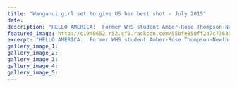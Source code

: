 ```yaml
---
title: "Wanganui girl set to give US her best shot - July 2015"
date: 
description: "HELLO AMERICA:  Former WHS student Amber-Rose Thompson-Newth sneaks in a bit of practice at Castlecliff before starting a US golf and study scholarship, Wanganui Chronicle article on 23/7/15..."
featured_image: http://c1940652.r52.cf0.rackcdn.com/55bfe850ff2a7c73630010fe/Amber-Rose-Thompson-Newth.-Golf-schol-23.gif
excerpt: "HELLO AMERICA:  Former WHS student Amber-Rose Thompson-Newth sneaks in a bit of practice at Castlecliff before starting a US golf and study scholarship"
gallery_image_1: 
gallery_image_2: 
gallery_image_3: 
gallery_image_4: 
gallery_image_5: 
---
```


